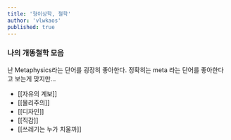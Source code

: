 ```yaml
---
title: '형이상학, 철학'
author: 'vlwkaos'
published: true
---
```


### 나의 개똥철학 모음

난 Metaphysics라는 단어를 굉장히 좋아한다. 정확히는 meta 라는 단어를 좋아한다고 보는게 맞지만...

- [[자유의 계보]]
- [[물리주의]]
- [[디자인]]
- [[직감]]
- [[쓰레기는 누가 치울까]]



